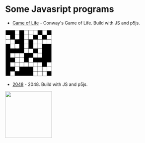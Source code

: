 # Some Javasript programs

- [Game of Life](https://github.com/snowmanunderwater/Some_Javascrip_programs/tree/master/game_of_life/) - Conway's Game of Life. Build with JS and p5js.
<img src="https://github.com/snowmanunderwater/Some_Javascrip_programs/blob/master/game_of_life/game_of_life.gif" width="150" height="150">


- [2048](https://github.com/snowmanunderwater/Some_Javascrip_programs/tree/master/2048/) - 2048. Build with JS and p5js.
<img src="" width="150" height="150">
